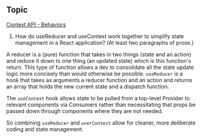 ## Topic
[Context API - Behaviors](https://react.dev/learn/scaling-up-with-reducer-and-context)

1. How do useReducer and useContext work together to simplify state management in a React application? (At least two paragraphs of prose.)

A reducer is a (pure) function that takes in two things (state and an action) and reduce it down to one thing (an updated state) which is this function's return. This type of function allows a dev to consolidate all the state update logic more concisely than would otherwise be possible. `useReducer` is a hook that takes as arguments a reducer function and an action and returns an array that holds the new current state and a dispatch function.  

The `useContext` hook allows state to be pulled from a top-level Provider to relevant components via Consumers rather than necessitating that props be passed down through components where they are not needed. 

So combining `useReducer` and `userContext` allow for cleaner, more deliberate coding and state management. 